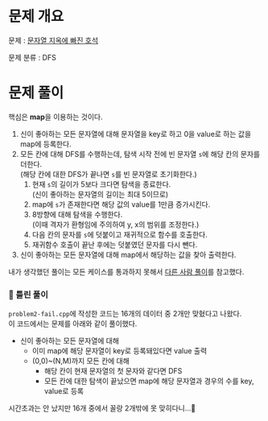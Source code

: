 # 문제 개요

문제 : [문자열 지옥에 빠진 호석](https://www.acmicpc.net/problem/20166)

문제 분류 : DFS

# 문제 풀이

핵심은 **map**을 이용하는 것이다.

1. 신이 좋아하는 모든 문자열에 대해 문자열을 key로 하고 0을 value로 하는 값을 map에 등록한다.
2. 모든 칸에 대해 DFS를 수행하는데, 탐색 시작 전에 빈 문자열 `s`에 해당 칸의 문자를 더한다.  
   (해당 칸에 대한 DFS가 끝나면 `s`를 빈 문자열로 초기화한다.)
   1. 현재 `s`의 길이가 5보다 크다면 탐색을 종료한다.  
      (신이 좋아하는 문자열의 길이는 최대 5이므로)
   2. map에 `s`가 존재한다면 해당 값의 value를 1만큼 증가시킨다.
   3. 8방향에 대해 탐색을 수행한다.  
      (이때 격자가 환형임에 주의하여 y, x의 범위를 조정한다.)
   4. 다음 칸의 문자를 `s`에 덧붙이고 재귀적으로 함수를 호출한다.
   5. 재귀함수 호출이 끝난 후에는 덧붙였던 문자를 다시 뺀다.
3. 신이 좋아하는 모든 문자열에 대해 map에서 해당하는 값을 찾아 출력한다.

내가 생각했던 풀이는 모든 케이스를 통과하지 못해서 [다른 사람 풀이](https://ip99202.github.io/posts/%EB%B0%B1%EC%A4%80-20166-%EB%AC%B8%EC%9E%90%EC%97%B4-%EC%A7%80%EC%98%A5%EC%97%90-%EB%B9%A0%EC%A7%84-%ED%98%B8%EC%84%9D/)를 참고했다.

### :mag_right: 틀린 풀이

`problem2-fail.cpp`에 작성한 코드는 16개의 데이터 중 2개만 맞혔다고 나왔다.  
이 코드에서는 문제를 아래와 같이 풀이했다.

- 신이 좋아하는 모든 문자열에 대해
  - 이미 map에 해당 문자열이 key로 등록돼있다면 value 출력
  - (0,0)~(N,M)까지 모든 칸에 대해
    - 해당 칸이 현재 문자열의 첫 문자와 같다면 DFS
    - 모든 칸에 대한 탐색이 끝났으면 map에 해당 문자열과 경우의 수를 key, value로 등록

시간초과는 안 났지만 16개 중에서 꼴랑 2개밖에 못 맞히다니...🥲
